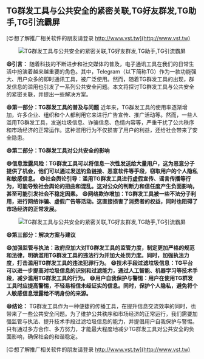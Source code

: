 ## **TG群发工具与公共安全的紧密关联,TG好友群发,TG助手,TG引流霸屏**

[😍想了解推广相关软件的朋友请登录 http://www.vst.tw](http://www.vst.tw)

 <center><img src="https://vst.tw/MP4/tuiguang/png/8.png" alt="TG群发工具与公共安全的紧密关联,TG好友群发,TG助手,TG引流霸屏"></center>

**😄引言：**
随着科技的不断进步和社交媒体的普及，电子通讯工具在我们的日常生活中扮演着越来越重要的角色。其中，Telegram（以下简称TG）作为一款功能强大、用户众多的即时通讯工具，被广泛使用。然而，随着TG群发工具的出现，群发信息的滥用也引发了一系列公共安全问题。本文将探讨TG群发工具与公共安全的紧密关联，并提出一些解决方案。

**😄第一部分：TG群发工具的普及与问题**
近年来，TG群发工具的使用率逐渐增加，许多企业、组织和个人都利用它来进行广告宣传、推广活动等。然而，一些人滥用TG群发工具，发送垃圾信息、诈骗信息、色情内容等，严重干扰了公共秩序和市场经济的正常运作。这种滥用行为不仅损害了用户的利益，还给社会带来了安全隐患。

**😄第二部分：TG群发工具对公共安全的影响**

**😄信息泄露风险：TG群发工具可以将信息一次性发送给大量用户，这为恶意分子提供了机会，他们可以通过发送钓鱼链接、恶意软件等手段，窃取用户的个人隐私和敏感信息。**
**😄社会舆论引导：滥用TG群发工具进行虚假宣传、谣言传播等行为，可能导致社会舆论的扭曲和混乱。这对公众的判断力和信任度产生负面影响，甚至可能引发社会不稳定因素。**
**😄网络欺诈增加：TG群发工具被一些不法分子利用，进行网络诈骗、虚假广告等活动。这直接损害了消费者的权益，同时也阻碍了市场经济的正常发展。**

 <center><img src="https://vst.tw/MP4/tuiguang/png/5.png" alt="TG群发工具与公共安全的紧密关联,TG好友群发,TG助手,TG引流霸屏"></center>

**😄第三部分：解决方案与建议**

**😄加强监管与执法：政府应加大对TG群发工具的监管力度，制定更加严格的规范和法律，明确滥用TG群发工具的违法行为并加大处罚力度。同时，加强执法力度，打击滥用TG群发工具的违法犯罪行为。**
**😄技术手段过滤垃圾信息：TG平台可以进一步提高对垃圾信息的识别和过滤能力，通过人工智能、机器学习等技术手段，减少滥用TG群发工具的行为。**
**😄用户自我保护与警惕：用户在使用TG群发工具时应提高警惕，不轻易相信未经证实的信息。同时，保护个人隐私，避免将个人敏感信息泄露给不明身份的来源。**

**😄结论：**
TG群发工具作为一种便捷的传播工具，在提升信息交流效率的同时，也带来了一些公共安全问题。为了维护公共秩序和市场经济的正常运行，我们需要加强监管与执法、提升技术手段过滤垃圾信息的能力，并提倡用户自我保护与警惕。只有通过多方合作、多方努力，才能最大程度地减少TG群发工具对公共安全的负面影响，确保社会的和谐稳定。

[😍想了解推广相关软件的朋友请登录 http://www.vst.tw](http://www.vst.tw)



